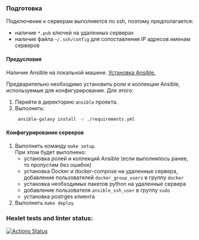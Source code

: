### Подготовка
Подключение к серверам выполняется по ssh, поэтому предполагается:
* наличие `*.pub` ключей на удаленных серверах
* наличие файла `~/.ssh/config` для сопоставления IP адресов именам серверов

#### Предусловия
Наличие Ansible на локальной машине. [Установка Ansible.](https://docs.ansible.com/ansible/latest/installation_guide/index.html)

Предварительно необходимо установить роли и коллекции Ansible, используемые для конфигурирования. Для этого:
1. Перейти в директорию `ansible` проекта.
2. Выполнить:
   ```bash 
    ansible-galaxy install -r ./requirements.yml 
   ```
#### Конфигурирование серверов
1. Выполнить команду ```make setup```.
   <br>
   При этом будет выполнено:
      - установка ролей и коллекций Ansible (если выполнялось ранее, то пропустим без ошибок)
      - установка Docker и docker-compose на удаленные сервера, добавление пользователей `docker_group_users` в группу `docker`  
      - установка необходимых пакетов python на удаленные сервера
      - добавление пользователя `ansible_ssh_user` в группу `sudo`
      - установка postrges клиента
2. Выполнить ```make deploy```

### Hexlet tests and linter status:
[![Actions Status](https://github.com/yura2201/devops-for-programmers-project-76/actions/workflows/hexlet-check.yml/badge.svg)](https://github.com/yura2201/devops-for-programmers-project-76/actions)